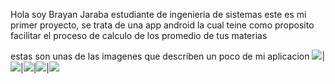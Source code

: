 Hola soy Brayan Jaraba estudiante de ingenieria de sistemas 
este es mi primer proyecto, se trata de una app android la cual teine como proposito facilitar el proceso de calculo de los promedio de tus materias 

estas son unas de las imagenes que describen un poco de mi aplicacion
![](https://drive.google.com/uc?id=191UJimojy5MWSde2ii2KIfrNSPxbIh1Y)|![](https://drive.google.com/uc?id=1z3ubm5209mYeSNd35KJrsp3lnNwVfCvW)|![](https://drive.google.com/uc?id=1Lyehc4mk5aMlfzN1qESnd4s09l-IKEvD)|![](https://drive.google.com/uc?id=10UkjH8z8fPpWQMr6TD8mvs5GIjggDIUZ)|![](https://drive.google.com/uc?id=1B9py5wysG7XBQH0spR5mluqpn12FozrB)





